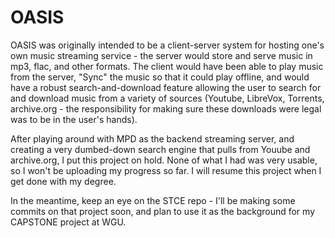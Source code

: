 # OASIS

OASIS was originally intended to be a client-server system for hosting one's own music streaming service - the server would store and serve music in mp3, flac, and other formats.  The client would have been able to play music from the server, "Sync" the music so that it could play offline, and would have a robust search-and-download feature allowing the user to search for and download music from a variety of sources (Youtube, LibreVox, Torrents, archive.org - the responsibility for making sure these downloads were legal was to be in the user's hands).

After playing around with MPD as the backend streaming server, and creating a very dumbed-down search engine that pulls from Youube and archive.org, I put this project on hold.  None of what I had was very usable, so I won't be uploading my progress so far.  I will resume this project when I get done with my degree. 

In the meantime, keep an eye on the STCE repo - I'll be making some commits on that project soon, and plan to use it as the background for my CAPSTONE project at WGU.  
